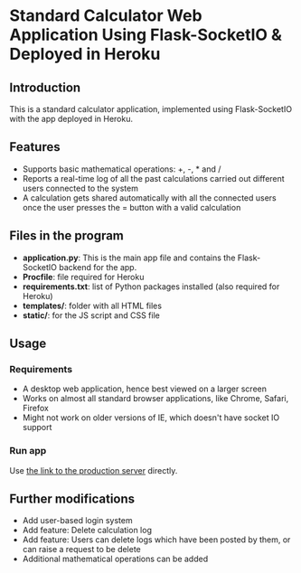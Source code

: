# Standard Calculator Web Application Using Flask-SocketIO & Deployed in Heroku

## Introduction
This is a standard calculator application, implemented using Flask-SocketIO with the app deployed in Heroku.

## Features
- Supports basic mathematical operations: +, -, * and /
- Reports a real-time log of all the past calculations carried out different users connected to the system
- A calculation gets shared automatically with all the connected users once the user presses the = button with a valid calculation

## Files in the program
- **application.py**: This is the main app file and contains the Flask-SocketIO backend for the app.
- **Procfile**: file required for Heroku
- **requirements.txt**: list of Python packages installed (also required for Heroku)
- **templates/**: folder with all HTML files
- **static/**: for the JS script and CSS file

## Usage
### Requirements
- A desktop web application, hence best viewed on a larger screen
- Works on almost all standard browser applications, like Chrome, Safari, Firefox
- Might not work on older versions of IE, which doesn't have socket IO support

### Run app
Use [the link to the production server](https://calculator-logs.herokuapp.com/) directly.

## Further modifications
- Add user-based login system
- Add feature: Delete calculation log
- Add feature: Users can delete logs which have been posted by them, or can raise a request to be delete
- Additional mathematical operations can be added
